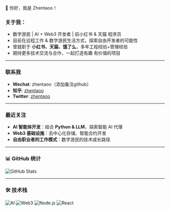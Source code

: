 👋 你好，我是 Zhentaoo！

###  **关于我**：
-  数字游民 | AI + Web3 开发者 | 前小红书 & 天猫 程序员  
-  目前在远程工作 & 数字游民生活方式，探索自由开发者的可能性  
-  曾就职于 **小红书、天猫、饿了么**，多年工程经验+管理经验
-  期待更多技术交流与合作，一起打造有趣 有价值的项目  

---

### **联系我**
- **Wechat**: zhentaoo（添加备注github）
- **知乎**: [zhentaoo](https://www.zhihu.com/people/zhentaoo)  
- **Twitter**: [zhentaoo](https://x.com/9gGSi0J0X0KA9rR)  

---

### 最近关注
- **AI 智能体开发**：结合 **Python & LLM**，探索智能 AI 代理  
- **Web3 基础设施**：去中心化存储、智能合约开发  
- **自由职业者的工作模式**：数字游民的技术成长路径  

---

### 📊 GitHub 统计  
![GitHub Stats](https://github-readme-stats.vercel.app/api?username=zhentaoo&show_icons=true&theme=light)  

---

### 🛠 技术栈
![AI](https://img.shields.io/badge/-AI-FF6F00?style=flat&logo=openai&logoColor=white) ![Web3](https://img.shields.io/badge/-Web3-008080?style=flat&logo=ethereum&logoColor=white) ![Node.js](https://img.shields.io/badge/-Node.js-339933?style=flat&logo=node.js&logoColor=white) ![React](https://img.shields.io/badge/-React-61DAFB?style=flat&logo=react&logoColor=black)

